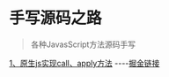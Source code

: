 # 手写源码之路
> 各种JavasScript方法源码手写

[1、原生js实现call、apply方法](https://github.com/Tinolee615/js-source-code/blob/master/callAndApply.js)
----[掘金链接](https://juejin.im/post/5e7b89fce51d455c6d2bca99)
